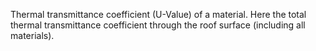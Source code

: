 Thermal transmittance coefficient (U-Value) of a material.
Here the total thermal transmittance coefficient through the roof surface (including all materials).
